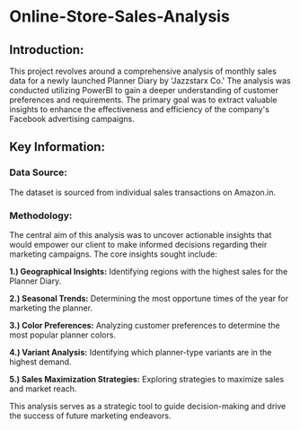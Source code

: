 # Online-Store-Sales-Analysis
## Introduction:
This project revolves around a comprehensive analysis of monthly sales data for a newly launched Planner Diary by 'Jazzstarx Co.' The analysis was conducted utilizing PowerBI to gain a deeper understanding of customer preferences and requirements. The primary goal was to extract valuable insights to enhance the effectiveness and efficiency of the company's Facebook advertising campaigns.

## Key Information:

### Data Source:
The dataset is sourced from individual sales transactions on Amazon.in.

### Methodology:
The central aim of this analysis was to uncover actionable insights that would empower our client to make informed decisions regarding their marketing campaigns. The core insights sought include:

**1.) Geographical Insights:** Identifying regions with the highest sales for the Planner Diary.

**2.) Seasonal Trends:** Determining the most opportune times of the year for marketing the planner.

**3.) Color Preferences:** Analyzing customer preferences to determine the most popular planner colors.

**4.) Variant Analysis:** Identifying which planner-type variants are in the highest demand.

**5.) Sales Maximization Strategies:** Exploring strategies to maximize sales and market reach.

This analysis serves as a strategic tool to guide decision-making and drive the success of future marketing endeavors.
